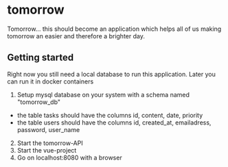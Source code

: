 # tomorrow

Tomorrow... this should become an application which helps all of us making tomorrow an easier and therefore a brighter day.

## Getting started

Right now you still need a local database to run this application. Later you can run it in docker containers

1. Setup mysql database on your system with a schema named "tomorrow_db" 
- the table tasks should have the columns id, content, date, priority
- the table users should have the columns id, created_at, emailadress, password, user_name
2. Start the tomorrow-API
3. Start the vue-project 
4. Go on localhost:8080 with a browser

